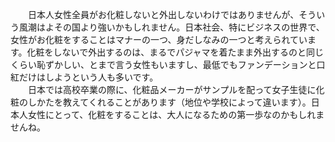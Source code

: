 　　日本人女性全員がお化粧しないと外出しないわけではありませんが、そういう風潮はよその国より強いかもしれません。日本社会、特にビジネスの世界で、女性がお化粧をすることはマナーの一つ、身だしなみの一つと考えられています。化粧をしないで外出するのは、まるでパジャマを着たまま外出するのと同じくらい恥ずかしい、とまで言う女性もいますし、最低でもファンデーションと口紅だけはしようという人も多いです。  
　　日本では高校卒業の際に、化粧品メーカーがサンプルを配って女子生徒に化粧のしかたを教えてくれることがあります（地位や学校によって違います）。日本人女性にとって、化粧をすることは、大人になるための第一歩なのかもしれませんね。